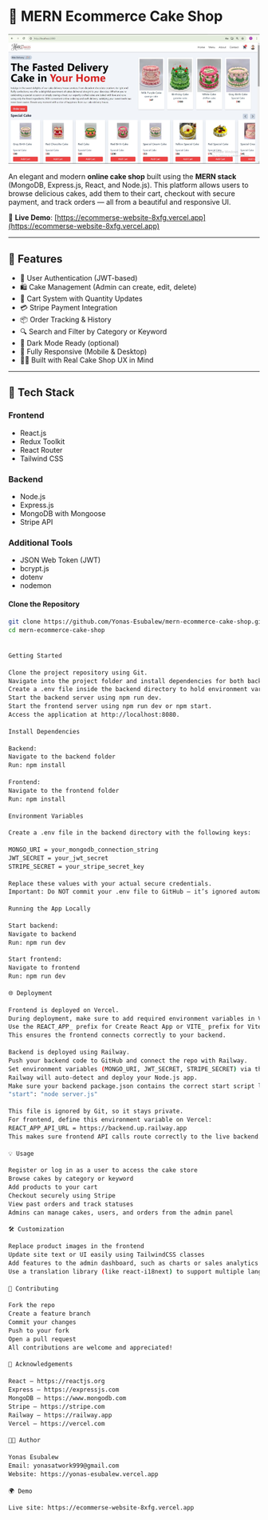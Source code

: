 
# 🎂 MERN Ecommerce Cake Shop

[![Homepage Screenshot](https://github.com/Yonas-Esubalew/Ecommerse_website/blob/main/Screenshot%202025-04-11%20221020.png?raw=true)](https://ecommerse-website-8xfg.vercel.app)


An elegant and modern **online cake shop** built using the **MERN stack** (MongoDB, Express.js, React, and Node.js). This platform allows users to browse delicious cakes, add them to their cart, checkout with secure payment, and track orders — all from a beautiful and responsive UI.

🔗 **Live Demo**: [https://ecommerse-website-8xfg.vercel.app](https://ecommerse-website-8xfg.vercel.app)

---

## 🚀 Features

- 🔐 User Authentication (JWT-based)
- 🛍️ Cake Management (Admin can create, edit, delete)
- 🛒 Cart System with Quantity Updates
- 💳 Stripe Payment Integration
- 📦 Order Tracking & History
- 🔍 Search and Filter by Category or Keyword
- 🌙 Dark Mode Ready (optional)
- 📱 Fully Responsive (Mobile & Desktop)
- 🧑‍🍳 Built with Real Cake Shop UX in Mind

---

## 🧰 Tech Stack

### Frontend
- React.js
- Redux Toolkit
- React Router
- Tailwind CSS 

### Backend
- Node.js
- Express.js
- MongoDB with Mongoose
- Stripe API

### Additional Tools
- JSON Web Token (JWT)
- bcrypt.js
- dotenv
- nodemon

#### Clone the Repository

```bash
git clone https://github.com/Yonas-Esubalew/mern-ecommerce-cake-shop.git
cd mern-ecommerce-cake-shop


Getting Started

Clone the project repository using Git.
Navigate into the project folder and install dependencies for both backend and frontend using npm install.
Create a .env file inside the backend directory to hold environment variables including your MongoDB URI, JWT secret, and Stripe secret.
Start the backend server using npm run dev.
Start the frontend server using npm run dev or npm start.
Access the application at http://localhost:8080.

Install Dependencies

Backend:
Navigate to the backend folder
Run: npm install

Frontend:
Navigate to the frontend folder
Run: npm install

Environment Variables

Create a .env file in the backend directory with the following keys:

MONGO_URI = your_mongodb_connection_string
JWT_SECRET = your_jwt_secret
STRIPE_SECRET = your_stripe_secret_key

Replace these values with your actual secure credentials.
Important: Do NOT commit your .env file to GitHub — it’s ignored automatically for security.

Running the App Locally

Start backend:
Navigate to backend
Run: npm run dev

Start frontend:
Navigate to frontend
Run: npm run dev

🌐 Deployment

Frontend is deployed on Vercel.
During deployment, make sure to add required environment variables in Vercel’s dashboard.
Use the REACT_APP_ prefix for Create React App or VITE_ prefix for Vite (example: REACT_APP_API_URL or VITE_API_URL).
This ensures the frontend connects correctly to your backend.

Backend is deployed using Railway.
Push your backend code to GitHub and connect the repo with Railway.
Set environment variables (MONGO_URI, JWT_SECRET, STRIPE_SECRET) via the Railway UI.
Railway will auto-detect and deploy your Node.js app.
Make sure your backend package.json contains the correct start script like:
"start": "node server.js"

This file is ignored by Git, so it stays private.
For frontend, define this environment variable on Vercel:
REACT_APP_API_URL = https://backend.up.railway.app
This makes sure frontend API calls route correctly to the live backend.

💡 Usage

Register or log in as a user to access the cake store
Browse cakes by category or keyword
Add products to your cart
Checkout securely using Stripe
View past orders and track statuses
Admins can manage cakes, users, and orders from the admin panel

🛠 Customization

Replace product images in the frontend
Update site text or UI easily using TailwindCSS classes
Add features to the admin dashboard, such as charts or sales analytics
Use a translation library (like react-i18next) to support multiple languages

🤝 Contributing

Fork the repo
Create a feature branch
Commit your changes
Push to your fork
Open a pull request
All contributions are welcome and appreciated!

📢 Acknowledgements

React – https://reactjs.org
Express – https://expressjs.com
MongoDB – https://www.mongodb.com
Stripe – https://stripe.com
Railway – https://railway.app
Vercel – https://vercel.com

👨‍💻 Author

Yonas Esubalew
Email: yonasatwork999@gmail.com
Website: https://yonas-esubalew.vercel.app

🌍 Demo

Live site: https://ecommerse-website-8xfg.vercel.app
